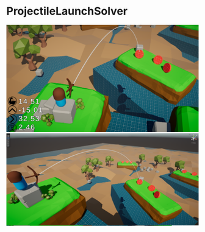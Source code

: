 # ProjectileLaunchSolver

![Screenshot](https://github.com/ForlornU/Images/blob/d59881eec2702486800f83f02255a723a48e460e/Thumbnail1.png)
![Screenshot](https://github.com/ForlornU/Images/blob/d59881eec2702486800f83f02255a723a48e460e/Thumbnail2.png)


